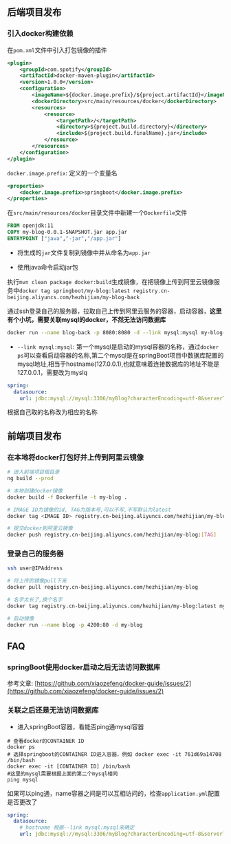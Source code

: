 ## 后端项目发布

### 引入docker构建依赖

在`pom.xml`文件中引入打包镜像的插件

```xml
<plugin>
    <groupId>com.spotify</groupId>
    <artifactId>docker-maven-plugin</artifactId>
    <version>1.0.0</version>
    <configuration>
        <imageName>${docker.image.prefix}/${project.artifactId}</imageName>
        <dockerDirectory>src/main/resources/docker</dockerDirectory>
        <resources>
            <resource>
                <targetPath>/</targetPath>
                <directory>${project.build.directory}</directory>
                <include>${project.build.finalName}.jar</include>
            </resource>
        </resources>
    </configuration>
</plugin>
```

`docker.image.prefix`: 定义的一个变量名

```xml
<properties>
    <docker.image.prefix>springboot</docker.image.prefix>
</properties>
```

在`src/main/resources/docker`目录文件中新建一个`Dockerfile`文件

```dockerfile
FROM openjdk:11
COPY my-blog-0.0.1-SNAPSHOT.jar app.jar
ENTRYPOINT ["java","-jar","/app.jar"]
```

- 将生成的`jar`文件复制到镜像中并从命名为`app.jar`

- 使用java命令启动jar包

执行`mvn clean package docker:build`生成镜像，在把镜像上传到阿里云镜像服务中`docker tag springboot/my-blog:latest registry.cn-beijing.aliyuncs.com/hezhijian/my-blog-back`

通过ssh登录自己的服务器，拉取自己上传到阿里云服务的容器，启动容器，**这里有个小坑，需要关联mysql的docker，不然无法访问数据库**

```bash
docker run --name blog-back -p 8080:8080 -d --link mysql:mysql my-blog-back
```

- `--link mysql:mysql`: 第一个mysql是启动的mysql容器的名称，通过`docker ps`可以查看启动容器的名称,第二个mysql是在springBoot项目中数据库配置的mysql地址,相当于hostname(127.0.0.1),也就意味着连接数据库的地址不能是127.0.0.1，需要改为myslq

```yaml
spring:
  datasource:
    url: jdbc:mysql://mysql:3306/myBlog?characterEncoding=utf-8&serverTimezone=GMT%2B8
```

根据自己取的名称改为相应的名称

## 前端项目发布

### 在本地将docker打包好并上传到阿里云镜像

```bash
# 进入前端项目根目录
ng build --prod

# 本地创建docker镜像
docker build -f Dockerfile -t my-blog .

# IMAGE ID为镜像的id, TAG为版本号,可以不写,不写默认为latest
docker tag <IMAGE ID> registry.cn-beijing.aliyuncs.com/hezhijian/my-blog:[TAG]

# 提交docker到阿里云镜像
docker push registry.cn-beijing.aliyuncs.com/hezhijian/my-blog:[TAG]
```

### 登录自己的服务器

```bash
ssh user@IPAddress

# 将上传的镜像pull下来
docker pull registry.cn-beijing.aliyuncs.com/hezhijian/my-blog

# 名字太长了,换个名字
docker tag registry.cn-beijing.aliyuncs.com/hezhijian/my-blog:latest my-blog

# 启动镜像
docker run --name blog -p 4200:80 -d my-blog
```

## FAQ

### springBoot使用docker启动之后无法访问数据库

参考文章: [https://github.com/xiaozefeng/docker-guide/issues/2](https://github.com/xiaozefeng/docker-guide/issues/2)

### 关联之后还是无法访问数据库

- 进入springBoot容器，看能否ping通mysql容器

```shell script
# 查看docker的CONTAINER ID
docker ps
# 选择springboot的CONTAINER ID进入容器，例如 docker exec -it 761d69a14708 /bin/bash
docker exec -it [CONTAINER ID] /bin/bash
#这里的mysql需要根据上面的第二个mysql相同
ping mysql
```

如果可以ping通，name容器之间是可以互相访问的，检查`application.yml`配置是否更改了

```yaml
spring:
  datasource:
    # hostname 根据--link mysql:mysql来确定
    url: jdbc:mysql://mysql:3306/myBlog?characterEncoding=utf-8&serverTimezone=GMT%2B8
```